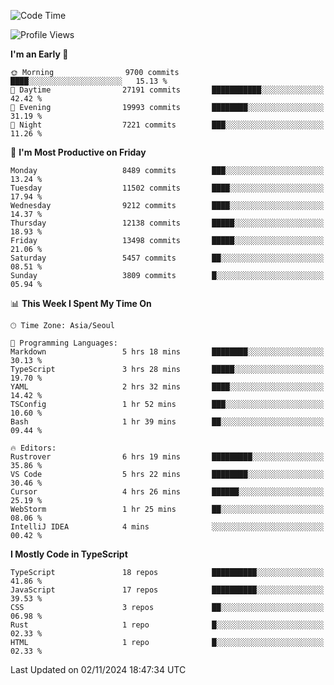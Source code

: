 <!--START_SECTION:waka-->
![Code Time](http://img.shields.io/badge/Code%20Time-6%2C853%20hrs-blue)

![Profile Views](http://img.shields.io/badge/Profile%20Views-0-blue)

**I'm an Early 🐤** 

```text
🌞 Morning                9700 commits        ████░░░░░░░░░░░░░░░░░░░░░   15.13 % 
🌆 Daytime                27191 commits       ███████████░░░░░░░░░░░░░░   42.42 % 
🌃 Evening                19993 commits       ████████░░░░░░░░░░░░░░░░░   31.19 % 
🌙 Night                  7221 commits        ███░░░░░░░░░░░░░░░░░░░░░░   11.26 % 
```
📅 **I'm Most Productive on Friday** 

```text
Monday                   8489 commits        ███░░░░░░░░░░░░░░░░░░░░░░   13.24 % 
Tuesday                  11502 commits       ████░░░░░░░░░░░░░░░░░░░░░   17.94 % 
Wednesday                9212 commits        ████░░░░░░░░░░░░░░░░░░░░░   14.37 % 
Thursday                 12138 commits       █████░░░░░░░░░░░░░░░░░░░░   18.93 % 
Friday                   13498 commits       █████░░░░░░░░░░░░░░░░░░░░   21.06 % 
Saturday                 5457 commits        ██░░░░░░░░░░░░░░░░░░░░░░░   08.51 % 
Sunday                   3809 commits        █░░░░░░░░░░░░░░░░░░░░░░░░   05.94 % 
```


📊 **This Week I Spent My Time On** 

```text
🕑︎ Time Zone: Asia/Seoul

💬 Programming Languages: 
Markdown                 5 hrs 18 mins       ████████░░░░░░░░░░░░░░░░░   30.13 % 
TypeScript               3 hrs 28 mins       █████░░░░░░░░░░░░░░░░░░░░   19.70 % 
YAML                     2 hrs 32 mins       ████░░░░░░░░░░░░░░░░░░░░░   14.42 % 
TSConfig                 1 hr 52 mins        ███░░░░░░░░░░░░░░░░░░░░░░   10.60 % 
Bash                     1 hr 39 mins        ██░░░░░░░░░░░░░░░░░░░░░░░   09.44 % 

🔥 Editors: 
Rustrover                6 hrs 19 mins       █████████░░░░░░░░░░░░░░░░   35.86 % 
VS Code                  5 hrs 22 mins       ████████░░░░░░░░░░░░░░░░░   30.46 % 
Cursor                   4 hrs 26 mins       ██████░░░░░░░░░░░░░░░░░░░   25.19 % 
WebStorm                 1 hr 25 mins        ██░░░░░░░░░░░░░░░░░░░░░░░   08.06 % 
IntelliJ IDEA            4 mins              ░░░░░░░░░░░░░░░░░░░░░░░░░   00.42 % 
```

**I Mostly Code in TypeScript** 

```text
TypeScript               18 repos            ██████████░░░░░░░░░░░░░░░   41.86 % 
JavaScript               17 repos            ██████████░░░░░░░░░░░░░░░   39.53 % 
CSS                      3 repos             ██░░░░░░░░░░░░░░░░░░░░░░░   06.98 % 
Rust                     1 repo              █░░░░░░░░░░░░░░░░░░░░░░░░   02.33 % 
HTML                     1 repo              █░░░░░░░░░░░░░░░░░░░░░░░░   02.33 % 
```




 Last Updated on 02/11/2024 18:47:34 UTC
<!--END_SECTION:waka-->
